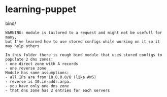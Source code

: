 learning-puppet
===============

bind/

	WARNING: module is tailored to a request and might not be usefull for many,
	but I've learned how to use stored configs while working on it so it may help others

	In this folder there is rough bind module that uses stored configs to populate 2 dns zones:
	- one direct zone with A records 
	- one reverse zone
	Module has some assumptions:
	- all IPs are from 10.0.0.0/8 (like AWS)
	- reverse is 10.in-addr.arpa.
	- you have only one dns zone
	- that dns zone has 2 entries for each servers


